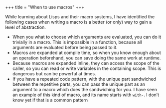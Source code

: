 +++
title = "When to use macros"
+++

While learning about Lisps and their macro systems, I have identified the following cases when writing a macro is a better (or only) way to gain a level of abstraction.

- When you what to choose which arguments are evaluated, you can do it trivially in a macro. This is impossible in a function, because all arguments are evaluated before being passed to it.
- Macros are expanded at compile time, so when you know enough about an operation beforehand, you can save doing the same work at runtime.
- Because macros are expanded inline, they can access the scope of the caller, so you can read or write variables in the containing scope. This is dangerous but can be powerful at times.
- If you have a repeated code pattern, with the unique part sandwiched between the repetitive parts, you can pass the unique part as an argument to a macro which does the sandwiching for you. I have seen an example of this kind of macro, and its name starts with `with-`. I don’t know yet if that is a common pattern 
